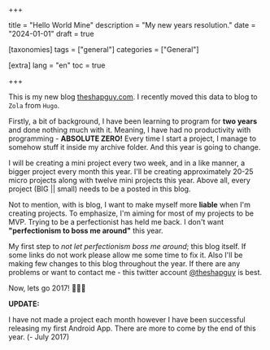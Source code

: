 +++

title = "Hello World Mine"
description = "My new years resolution."
date = "2024-01-01"
draft = true

[taxonomies]
tags = ["general"]
categories = ["General"]

[extra]
lang = "en"
toc = true

+++

This is my new blog [theshapguy.com](https://theshapguy.com). I recently moved this data to blog to `Zola` from `Hugo`.

Firstly, a bit of background, I have been learning  to program for **two years** and done nothing much with it. Meaning, I have had no productivity with programming - **ABSOLUTE ZERO!** Every time I start a project, I manage to somehow stuff it inside my archive folder. And this year is going to change.


I will be creating a mini project every two week, and in a like manner, a bigger project every month this year. I'll be creating approximately 20-25 micro projects along with twelve mini projects this year. Above all, every project (BIG || small) needs to be a posted in this blog.


Not to mention, with is blog, I want to make myself more **liable** when I'm creating projects. To emphasize, I'm aiming for most of my projects to be MVP. Trying to be a perfectionist has held me back. I don't want **"perfectionism to boss me around"** this year.


My first step to *not let perfectionism boss me around*; this blog itself. If some links do
not work please allow me some time to fix it. Also I'll be making few changes to this blog
throughout the year. If there are any problems or want to contact me -
this twitter account [@theshapguy](http://twitter.com/theshapguy/) is best.

Now, lets go 2017!   🎉🎉🎉

**UPDATE:**

I have not made a project each month however I have been successful releasing my first Android App. There are more to come by the end of this year. (- July 2017)

